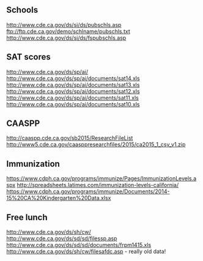 

## Schools
http://www.cde.ca.gov/ds/si/ds/pubschls.asp
ftp://ftp.cde.ca.gov/demo/schlname/pubschls.txt
http://www.cde.ca.gov/ds/si/ds/fspubschls.asp

## SAT scores

http://www.cde.ca.gov/ds/sp/ai/
http://www.cde.ca.gov/ds/sp/ai/documents/sat14.xls
http://www.cde.ca.gov/ds/sp/ai/documents/sat13.xls
http://www.cde.ca.gov/ds/sp/ai/documents/sat12.xls
http://www.cde.ca.gov/ds/sp/ai/documents/sat11.xls
http://www.cde.ca.gov/ds/sp/ai/documents/sat10.xls

## CAASPP

http://caaspp.cde.ca.gov/sb2015/ResearchFileList
http://www5.cde.ca.gov/caasppresearchfiles/2015/ca2015_1_csv_v1.zip

## Immunization

https://www.cdph.ca.gov/programs/immunize/Pages/ImmunizationLevels.aspx
http://spreadsheets.latimes.com/immunization-levels-california/
https://www.cdph.ca.gov/programs/immunize/Documents/2014-15%20CA%20Kindergarten%20Data.xlsx

## Free lunch

http://www.cde.ca.gov/ds/sh/cw/
http://www.cde.ca.gov/ds/sd/sd/filessp.asp
http://www.cde.ca.gov/ds/sd/sd/documents/frpm1415.xls
http://www.cde.ca.gov/ds/sh/cw/filesafdc.asp - really old data!
